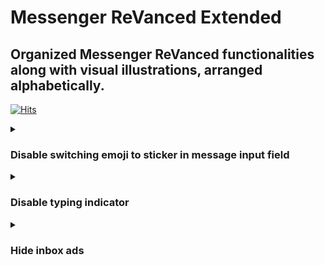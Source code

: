 # Messenger ReVanced Extended


## Organized Messenger ReVanced functionalities along with visual illustrations, arranged alphabetically.

[![Hits](https://hits.sh/github.com/kazimmt/rvx-features/messenger.md/hits.svg)](https://hits.sh/github.com/kazimmt/rvx-features/messenger.md/hits/)

<details>
<summary>

### Disable switching emoji to sticker in message input field
</summary>

>Disable switching emoji to sticker in message input field
</details>

<details>
<summary>

### Disable typing indicator
</summary>

>Disables the indicator while typing a message
</details>

<details>
<summary>

### Hide inbox ads
</summary>

>Hides ads in messenger inbox
<details>